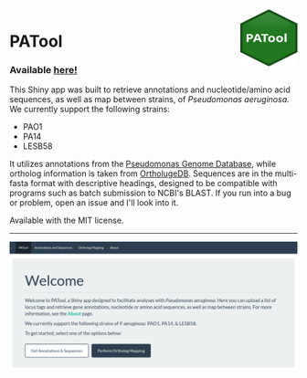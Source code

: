 <img src="www/hexSticker.svg" align="right" width="100" height="100"/> 

# PATool

### Available [here!](https://travis-m-blimkie.shinyapps.io/PATool/)  


This Shiny app was built to retrieve annotations and nucleotide/amino acid
sequences, as well as map between strains, of *Pseudomonas aeruginosa.* We
currently support the following strains:

* PAO1
* PA14
* LESB58

It utilizes annotations from the [Pseudomonas Genome
Database](http://pseudomonas.com/), while ortholog information is taken from
[OrtholugeDB](http://pseudoluge.pseudomonas.com/). Sequences are in the
multi-fasta format with descriptive headings, designed to be compatible with
programs such as batch submission to NCBI's BLAST. If you run into a bug or
problem, open an issue and I'll look into it.

Available with the MIT license. 

***

![](www/screenshot.svg)
